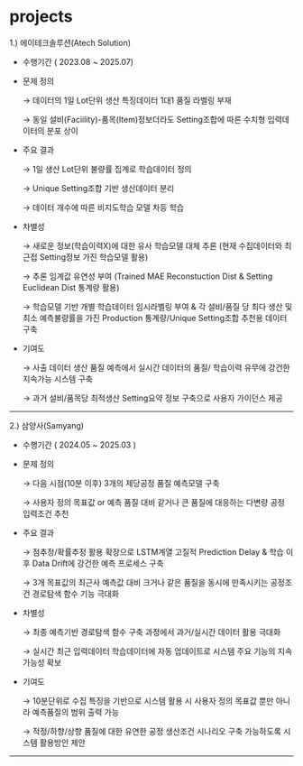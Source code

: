 # projects

1.)	에이테크솔루션(Atech Solution)
-	수행기간 ( 2023.08 ~ 2025.07)
-	문제 정의
  
    → 데이터의 1일 Lot단위 생산 특징데이터 1대1 품질 라벨링 부재
 	
    → 동일 설비(Faciility)-품목(Item)정보더라도 Setting조합에 따른 수치형 입력데이터의 분포 상이
   
-	주요 결과
  
    → 1일 생산 Lot단위 불량률 집계로 학습데이터 정의
 	
    → Unique Setting조합 기반 생산데이터 분리 
 	
    → 데이터 개수에 따른 비지도학습 모델 차등 학습
 	
-	차별성
  
    → 새로운 정보(학습이력X)에 대한 유사 학습모델 대체 추론 (현재 수집데이터와 최근접 Setting정보 가진 학습모델 활용)
   
    → 추론 임계값 유연성 부여  (Trained MAE Reconstuction Dist & Setting Euclidean Dist 통계량 활용)
   
    → 학습모델 기반 개별 학습데이터 임시라벨링 부여 & 각 설비/품질 당 최다 생산 및 최소 예측불량률을 가진 Production 통계량/Unique Setting조합 추천용 데이터 구축 
   
-	기여도
  
    → 사출 데이터 생산 품질 예측에서 실시간 데이터의 품질/ 학습이력 유무에 강건한 지속가능 시스템 구축
 	
    → 과거 설비/품목당 최적생산 Setting요약 정보 구축으로 사용자 가이던스 제공

---

2.)	삼양사(Samyang)
-	수행기간 ( 2024.05 ~ 2025.03 )
-	문제 정의
  
    → 다음 시점(10분 이후) 3개의 제당공정 품질 예측모델 구축
 	
    → 사용자 정의 목표값 or 예측 품질 대비 같거나 큰 품질에 대응하는 다변량 공정 입력조건 추천
 	
-	주요 결과
  
    → 점추정/확률추정 활용 확장으로 LSTM계열 고질적 Prediction Delay & 학습 이후 Data Drift에 강건한 예측 프로세스 구축 
 	
    → 3개 목표값의 최근사 예측값 대비 크거나 같은 품질을 동시에 만족시키는 공정조건 경로탐색 함수 기능 극대화 
 	
-	차별성
  
    → 최종 예측기반 경로탐색 함수 구축 과정에서 과거/실시간 데이터 활용 극대화 

    → 실시간 최근 입력데이터 학습데이터에 자동 업데이트로 시스템 주요 기능의 지속가능성 확보 

 	
-	기여도
 	
    → 10분단위로 수집 특징을 기반으로 시스템 활용 시 사용자 정의 목표값 뿐만 아니라 예측품질의 범위 출력 가능

    → 적정/하향/상향 품질에 대한 유연한 공정 생산조건 시나리오 구축 가능하도록 시스템 활용방안 제안 


---

